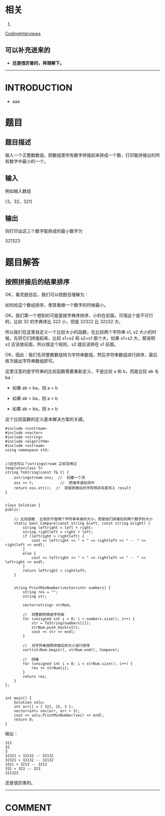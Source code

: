 


# 相关






  1.


[CodingInterviews](https://github.com/gatieme/CodingInterviews)







## 可以补充进来的






  * **还是很厉害的，再理解下。**





* * *





# INTRODUCTION






  * aaa





# 题目




## **题目描述**


输入一个正整数数组，把数组里所有数字拼接起来排成一个数，打印能拼接出的所有数字中最小的一个。


## **输入**


例如输入数组

{3，32，321}


## **输出**


则打印出这三个数字能排成的最小数字为

321323


# 题目解答




## 按照拼接后的结果排序


OK，看完题目后，我们可以把题目理解为：

如何给这个数组排序，使其看做一个数字的时候最小。

OK，我们第一个想到的可能是按字典序排序，小的在前面。可惜这个是不可行的，比如 32 的字典序比 322 小，但是 32322 比 32232 大。

所以我们在这里自定义一个比较大小的函数，在比较两个字符串 s1, s2 大小的时候，先将它们拼接起来，比较 s1+s2 和 s2+s1 那个大，如果 s1+s2 大，那说明 s2 应该放前面，所以按这个规则，s2 就应该排在 s1 前面。

OK，因此：我们先将整数数组转为字符串数组，然后字符串数组进行排序，最后依次输出字符串数组即可。

这里注意的是字符串的比较函数需要重新定义，不是比较 a 和 b，而是比较 ab 与 ba：




  * 如果 ab < ba，则 a < b


  * 如果 ab > ba，则 a > b


  * 如果 ab = ba，则 a = b


这个比较函数的定义是本解决方案的关键。


    #include <iostream>
    #include <vector>
    #include <string>
    #include <algorithm>
    #include <sstream>
    using namespace std;


    //这也可以？ostringstream 之前没用过
    template<class T>
    string ToString(const T& t) {
    	ostringstream oss;  //  创建一个流
    	oss << t;            //  把值传递如流中
    	return oss.str();  //  获取转换后的字符转并将其写入 result
    }


    class Solution {
    public:

    	// 比较函数  比较的不是两个字符串本身的大小，而是他们拼接后的两个数字的大小
    	static bool Compare(const string &left, const string &right) {
    		string leftright = left + right;
    		string rightleft = right + left;
    		if (leftright > rightleft) {
    			cout << leftright << " > " << rightleft << " -- " << rightleft << endl;
    		}
    		else {
    			cout << leftright << " < " << rightleft << " -- " << leftright << endl;
    		}
    		return leftright < rightleft;
    	}


    	string PrintMinNumber(vector<int> numbers) {
    		string res = "";
    		string str;

    		vector<string> strNum;

    		//  将整数转换成字符串
    		for (unsigned int i = 0; i < numbers.size(); i++) {
    			str = ToString(numbers[i]);
    			strNum.push_back(str);
    			cout << str << endl;
    		}

    		//  对字符串按照拼接后的大小进行排序
    		sort(strNum.begin(), strNum.end(), Compare);

    		//  拼接
    		for (unsigned int i = 0; i < strNum.size(); i++) {
    			res += strNum[i];
    		}
    		return res;
    	}
    };


    int main() {
    	Solution solu;
    	int arr[] = { 321, 32, 3 };
    	vector<int> vec(arr, arr + 3);
    	cout << solu.PrintMinNumber(vec) << endl;
    	return 0;
    }


输出：


    321
    32
    3
    32321 > 32132 -- 32132
    32321 > 32132 -- 32132
    3321 > 3213 -- 3213
    332 > 323 -- 323
    321323


还是很厉害的。













* * *





# COMMENT

